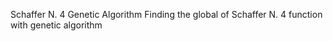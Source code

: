 Schaffer N. 4 Genetic Algorithm
Finding the global of Schaffer N. 4 function with genetic algorithm
